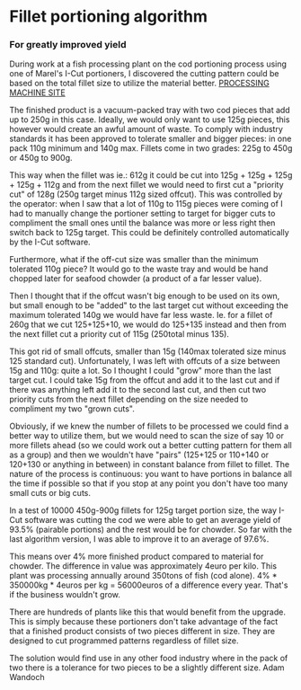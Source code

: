 # Fillet portioning algorithm
### For greatly improved yield

During work at a fish processing plant on the cod portioning process using one of Marel's I-Cut portioners, I discovered the cutting pattern could be based on the total fillet size to utilize the material better.
[PROCESSING MACHINE SITE](https://marel.com/en/products/i-cut-11/fish/salmon)

The finished product is a vacuum-packed tray with two cod pieces that add up to 250g in this case. Ideally, we would only want to use 125g pieces, this however would create an awful amount of waste. To comply with industry standards it has been approved to tolerate smaller and bigger pieces: in one pack 110g minimum and 140g max. Fillets come in two grades: 225g to 450g or 450g to 900g.

This way when the fillet was ie.: 612g it could be cut into 125g + 125g + 125g + 125g + 112g and from the next fillet we would need to first cut a "priority cut" of 128g (250g target minus 112g sized offcut). This was controlled by the operator: when I saw that a lot of 110g to 115g pieces were coming of I had to manually change the portioner setting to target for bigger cuts to compliment the small ones until the balance was more or less right then switch back to 125g target. This could be definitely controlled automatically by the I-Cut software.

Furthermore, what if the off-cut size was smaller than the minimum tolerated 110g piece? It would go to the waste tray and would be hand chopped later for seafood chowder (a product of a far lesser value).

Then I thought that if the offcut wasn't big enough to be used on its own, but small enough to be "added" to the last target cut without exceeding the maximum tolerated 140g we would have far less waste. Ie. for a fillet of 260g that we cut 125+125+10, we would do 125+135 instead and then from the next fillet cut a priority cut of 115g (250total minus 135).

This got rid of small offcuts, smaller than 15g (140max tolerated size minus 125 standard cut). Unfortunately, I was left with offcuts of a size between 15g and 110g: quite a lot. So I thought I could "grow" more than the last target cut. I could take 15g from the offcut and add it to the last cut and if there was anything left add it to the second last cut, and then cut two priority cuts from the next fillet depending on the size needed to compliment my two "grown cuts".

Obviously, if we knew the number of fillets to be processed we could find a better way to utilize them, but we would need to scan the size of say 10 or more fillets ahead (so we could work out a better cutting pattern for them all as a group) and then we wouldn't have "pairs" (125+125 or 110+140 or 120+130 or anything in between) in constant balance from fillet to fillet. The nature of the process is continuous: you want to have portions in balance all the time if possible so that if you stop at any point you don't have too many small cuts or big cuts.

In a test of 10000 450g-900g fillets for 125g target portion size, the way I-Cut software was cutting the cod we were able to get an average yield of 93.5% (pairable portions) and the rest would be for chowder. So far with the last algorithm version, I was able to improve it to an average of 97.6%.

This means over 4% more finished product compared to material for chowder. The difference in value was approximately 4euro per kilo. This plant was processing annually around 350tons of fish (cod alone). 4% * 350000kg * 4euros per kg = 56000euros of a difference every year. That's if the business wouldn't grow.

There are hundreds of plants like this that would benefit from the upgrade. This is simply because these portioners don't take advantage of the fact that a finished product consists of two pieces different in size. They are designed to cut programmed patterns regardless of fillet size.

The solution would find use in any other food industry where in the pack of two there is a tolerance for two pieces to be a slightly different size.
Adam Wandoch
